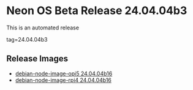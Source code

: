 # Neon OS Beta Release 24.04.04b3
This is an automated release

tag=24.04.04b3

## Release Images
- [debian-node-image-opi5 24.04.04b16](https://2222.us/app/files/neon_images/node/opi5/dev/debian-node-image-opi5_2024-04-04_21_48.img.xz)
- [debian-node-image-rpi4 24.04.04b16](https://2222.us/app/files/neon_images/node/rpi4/dev/debian-node-image-rpi4_2024-04-04_21_48.img.xz)
